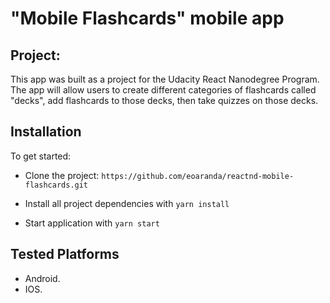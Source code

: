 # "Mobile Flashcards" mobile app

## Project:

This app was built as a  project for the Udacity React Nanodegree Program.
The app will allow users to create different categories of flashcards called "decks", add flashcards to those decks, then take quizzes on those decks.

## Installation

  To get started:
  
* Clone the project: `https://github.com/eoaranda/reactnd-mobile-flashcards.git`

* Install all project dependencies with `yarn install`

* Start application with `yarn start`

## Tested Platforms
* Android.
* IOS.


